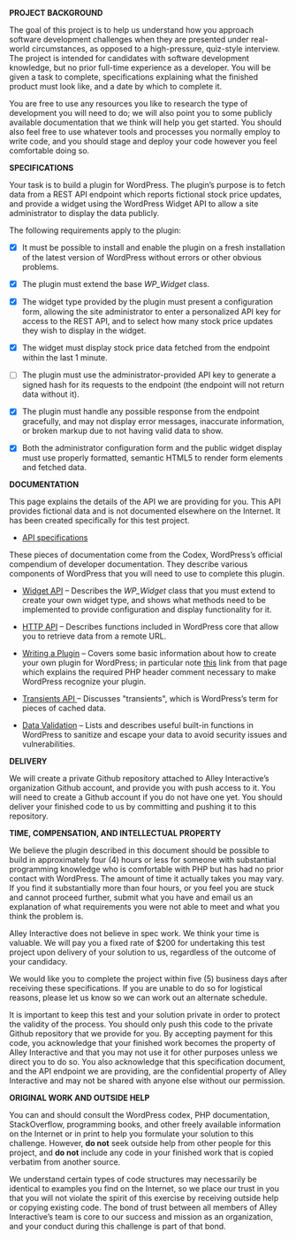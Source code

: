 **PROJECT BACKGROUND**

The goal of this project is to help us understand how you approach software development challenges when they are presented under real-world circumstances, as opposed to a high-pressure, quiz-style interview. The project is intended for candidates with software development knowledge, but no prior full-time experience as a developer. You will be given a task to complete, specifications explaining what the finished product must look like, and a date by which to complete it. 

You are free to use any resources you like to research the type of development you will need to do; we will also point you to some publicly available documentation that we think will help you get started. You should also feel free to use whatever tools and processes you normally employ to write code, and you should stage and deploy your code however you feel comfortable doing so.

**SPECIFICATIONS**

Your task is to build a plugin for WordPress. The plugin’s purpose is to fetch data from a REST API endpoint which reports fictional stock price updates, and provide a widget using the WordPress Widget API to allow a site administrator to display the data publicly.

The following requirements apply to the plugin:

* [X] It must be possible to install and enable the plugin on a fresh installation of the latest version of WordPress without errors or other obvious problems.

* [X] The plugin must extend the base *WP_Widget* class.

* [X] The widget type provided by the plugin must present a configuration form, allowing the site administrator to enter a personalized API key for access to the REST API, and to select how many stock price updates they wish to display in the widget.

* [X] The widget must display stock price data fetched from the endpoint within the last 1 minute.

* [ ] The plugin must use the administrator-provided API key to generate a signed hash for its requests to the endpoint (the endpoint will not return data without it).

* [X] The plugin must handle any possible response from the endpoint gracefully, and may not display error messages, inaccurate information, or broken markup due to not having valid data to show.

* [X] Both the administrator configuration form and the public widget display must use properly formatted, semantic HTML5 to render form elements and fetched data.

**DOCUMENTATION**

This page explains the details of the API we are providing for you. This API provides fictional data and is not documented elsewhere on the Internet. It has been created specifically for this test project.

* [API specifications](http://apidemo.alley.ws/documentation.html)

These pieces of documentation come from the Codex, WordPress’s official compendium of developer documentation. They describe various components of WordPress that you will need to use to complete this plugin.

* [Widget API](https://codex.wordpress.org/Widgets_API) – Describes the *WP_Widget* class that you must extend to create your own widget type, and shows what methods need to be implemented to provide configuration and display functionality for it.

* [HTTP API](https://codex.wordpress.org/HTTP_API) – Describes functions included in WordPress core that allow you to retrieve data from a remote URL.

* [Writing a Plugin](https://codex.wordpress.org/Writing_a_Plugin) – Covers some basic information about how to create your own plugin for WordPress; in particular note [this](https://developer.wordpress.org/plugins/the-basics/header-requirements/) link from that page which explains the required PHP header comment necessary to make WordPress recognize your plugin.

* [Transients API ](https://codex.wordpress.org/Transients_API)– Discusses "transients", which is WordPress’s term for pieces of cached data.

* [Data Validation](https://codex.wordpress.org/Data_Validation) – Lists and describes useful built-in functions in WordPress to sanitize and escape your data to avoid security issues and vulnerabilities.

**DELIVERY**

We will create a private Github repository attached to Alley Interactive’s organization Github account, and provide you with push access to it. You will need to create a Github account if you do not have one yet. You should deliver your finished code to us by committing and pushing it to this repository.

**TIME, COMPENSATION, AND INTELLECTUAL PROPERTY**

We believe the plugin described in this document should be possible to build in approximately four (4) hours or less for someone with substantial programming knowledge who is comfortable with PHP but has had no prior contact with WordPress. The amount of time it actually takes you may vary. If you find it substantially more than four hours, or you feel you are stuck and cannot proceed further, submit what you have and email us an explanation of what requirements you were not able to meet and what you think the problem is.

Alley Interactive does not believe in spec work. We think your time is valuable. We will pay you a fixed rate of $200 for undertaking this test project upon delivery of your solution to us, regardless of the outcome of your candidacy.

We would like you to complete the project within five (5) business days after receiving these specifications. If you are unable to do so for logistical reasons, please let us know so we can work out an alternate schedule.

It is important to keep this test and your solution private in order to protect the validity of the process. You should only push this code to the private Github repository that we provide for you. By accepting payment for this code, you acknowledge that your finished work becomes the property of Alley Interactive and that you may not use it for other purposes unless we direct you to do so. You also acknowledge that this specification document, and the API endpoint we are providing, are the confidential property of Alley Interactive and may not be shared with anyone else without our permission.

**ORIGINAL WORK AND OUTSIDE HELP**

You can and should consult the WordPress codex, PHP documentation, StackOverflow, programming books, and other freely available information on the Internet or in print to help you formulate your solution to this challenge. However, **do not** seek outside help from other people for this project, and **do not** include any code in your finished work that is copied verbatim from another source. 

We understand certain types of code structures may necessarily be identical to examples you find on the Internet, so we place our trust in you that you will not violate the spirit of this exercise by receiving outside help or copying existing code. The bond of trust between all members of Alley Interactive’s team is core to our success and mission as an organization, and your conduct during this challenge is part of that bond.

